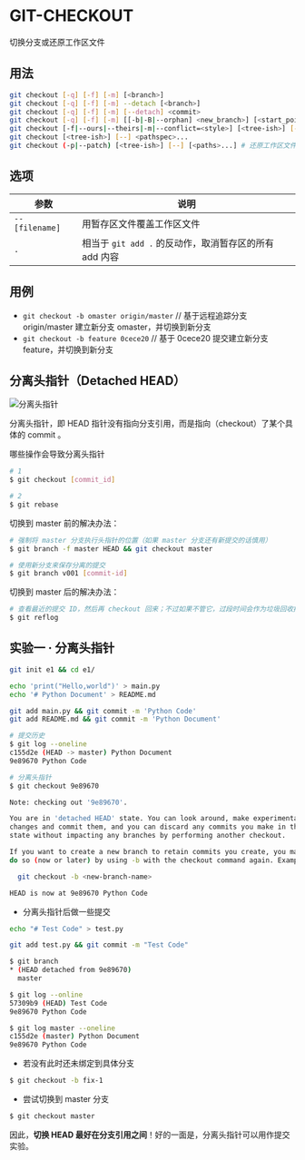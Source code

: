 # GIT-CHECKOUT

切换分支或还原工作区文件

## 用法

```sh
git checkout [-q] [-f] [-m] [<branch>]
git checkout [-q] [-f] [-m] --detach [<branch>]
git checkout [-q] [-f] [-m] [--detach] <commit>
git checkout [-q] [-f] [-m] [[-b|-B|--orphan] <new_branch>] [<start_point>]
git checkout [-f|--ours|--theirs|-m|--conflict=<style>] [<tree-ish>] [--] <paths>...
git checkout [<tree-ish>] [--] <pathspec>...
git checkout (-p|--patch) [<tree-ish>] [--] [<paths>...] # 还原工作区文件
```

## 选项

| 参数            | 说明                                                   |
| --------------- | ------------------------------------------------------ |
| `-- [filename]` | 用暂存区文件覆盖工作区文件                             |
| `.`             | 相当于 `git add .` 的反动作，取消暂存区的所有 add 内容 |

## 用例

* `git checkout -b omaster origin/master` // 基于远程追踪分支 origin/master 建立新分支 omaster，并切换到新分支
* `git checkout -b feature 0cece20`      // 基于 0cece20 提交建立新分支 feature，并切换到新分支

## 分离头指针（Detached HEAD）

![分离头指针](.images/detached-head.png)

分离头指针，即 HEAD 指针没有指向分支引用，而是指向（checkout）了某个具体的 commit 。

哪些操作会导致分离头指针

```sh
# 1
$ git checkout [commit_id]

# 2
$ git rebase
```

切换到 master 前的解决办法：

```sh
# 强制将 master 分支执行头指针的位置（如果 master 分支还有新提交的话慎用）
$ git branch -f master HEAD && git checkout master
```

```sh
# 使用新分支来保存分离的提交
$ git branch v001 [commit-id]
```

切换到 master 后的解决办法：

```sh
# 查看最近的提交 ID，然后再 checkout 回来；不过如果不管它，过段时间会作为垃圾回收掉
$ git reflog
```

## 实验一 · 分离头指针

```sh
git init e1 && cd e1/

echo 'print("Hello,world")' > main.py
echo '# Python Document' > README.md

git add main.py && git commit -m 'Python Code'
git add README.md && git commit -m 'Python Document'
```

```sh
# 提交历史
$ git log --oneline
c155d2e (HEAD -> master) Python Document
9e89670 Python Code

# 分离头指针
$ git checkout 9e89670

Note: checking out '9e89670'.

You are in 'detached HEAD' state. You can look around, make experimental
changes and commit them, and you can discard any commits you make in this
state without impacting any branches by performing another checkout.

If you want to create a new branch to retain commits you create, you may
do so (now or later) by using -b with the checkout command again. Example:

  git checkout -b <new-branch-name>

HEAD is now at 9e89670 Python Code
```

* 分离头指针后做一些提交

```sh
echo "# Test Code" > test.py

git add test.py && git commit -m "Test Code"
```

```sh
$ git branch
* (HEAD detached from 9e89670)
  master

$ git log --online
57309b9 (HEAD) Test Code
9e89670 Python Code

$ git log master --oneline
c155d2e (master) Python Document
9e89670 Python Code
```

* 若没有此时还未绑定到具体分支

```sh
$ git checkout -b fix-1
```

* 尝试切换到 master 分支

```sh
$ git checkout master
```

因此，**切换 HEAD 最好在分支引用之间**！好的一面是，分离头指针可以用作提交实验。
